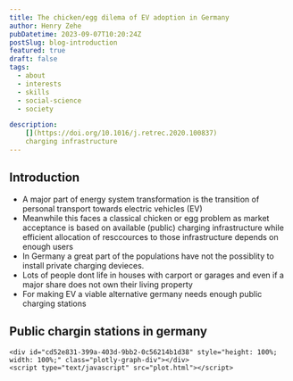 ```yaml
---
title: The chicken/egg dilema of EV adoption in Germany
author: Henry Zehe
pubDatetime: 2023-09-07T10:20:24Z
postSlug: blog-introduction
featured: true
draft: false
tags:
  - about
  - interests
  - skills
  - social-science
  - society

description:
    [](https://doi.org/10.1016/j.retrec.2020.100837)
    charging infrastructure
---
```


## Introduction
- A major part of energy system transformation is the transition of personal transport towards electric vehicles (EV)
- Meanwhile this faces a classical chicken or egg problem as market acceptance is based on available (public) charging infrastructure while efficient allocation of resccources to those infrastructure depends on enough users
- In Germany a great part of the populations have not the possiblity to install private charging devieces.
- Lots of people dont life in houses with carport or garages and even if a major share does not own their living property
- For making EV a viable alternative germany needs enough public charging stations

## Public chargin stations in germany

<script src="https://cdn.plot.ly/plotly-latest.min.js"></script>
    <div id="cd52e831-399a-403d-9bb2-0c56214b1d38" style="height: 100%; width: 100%;" class="plotly-graph-div"></div>
	<script type="text/javascript" src="plot.html"></script>

